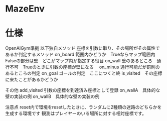 # MazeEnv
# 仕様
OpenAIGym準拠
以下独自メソッド
座標を引数に取り、その場所がその属性であるか判定するメソッド
on_board 範囲内かどうか　Trueならマップ範囲内　Falseの部分は壁　どこがマップ内か指定する役目
on_wall 壁のあるところ　通行不可　Trueのときに引数の座標が壁になる　
on_minus 通行可能だが罰則のあるところの判定
on_goal ゴールの判定　ここにつくと終
is_visited　その座標に来たことがあるかどうか

その他
add_visited  引数の座標を到達済み座標として登録
on_wallA　具体的な壁の実装の例
on_wallB　具体的な壁の実装の例

注意点
reset内で環境をresetしたときに、ランダムに2種類の迷路のどちらかを生成する環境です
観測はプレイヤーのいる場所に対する相対座標です。
